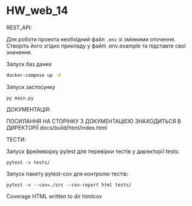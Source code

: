 # HW_web_14

REST_API:

Для роботи проекта необхідний файл `.env` зі змінними оточення.
Створіть його згідно прикладу у файлі .env.example та підставте свої значення.

Запуск баз даних

```bash
docker-compose up -d
```

Запуск застосунку

```
py main.py
```

ДОКУМЕНТАЦІЯ:

ПОСИЛАННЯ НА СТОРІНКУ З ДОКУМЕНТАЦІЄЮ ЗНАХОДИТЬСЯ В ДИРЕКТОРІЇ docs/build/html/index.html

ТЕСТИ:

Запуск фреймворку pytest для перевірки тестів у директорії tests:

```
pytest -v tests/
```

Запуск пакету pytest-cov для контролю тестів:

```
pytest -v --cov=./src --cov-report html tests/
```

Coverage HTML written to dir htmlcov
